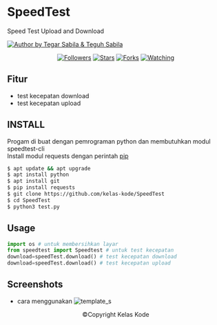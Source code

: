 # SpeedTest
Speed Test Upload and Download


<p align="left">

<a href="#"><img title="Author by Tegar Sabila & Teguh Sabila" src="https://img.shields.io/badge/AUTHOR%20BY-TEGAR%20SABILA-green?colorA=%23ff0000&colorB=%23017e40&style=for-the-badge"></a> 
<p align="center"> 
<a href="https://github.com/kelas-kode/followers">
<img title="Followers" src="https://img.shields.io/github/followers/kelas-kode?color=blue&style=flat-square"></a>
<a href="https://github.com/kelas-kode/SpeedTest/stargazers/">
<img title="Stars" src="https://img.shields.io/github/stars/kelas-kode/SpeedTest?color=red&style=flat-square"></a>
<a href="https://github.com/Dunia-Kode/network/members">
<img title="Forks" src="https://img.shields.io/github/forks/kelas-kode/SpeedTest?color=red&style=flat-square"></a>
<a href="https://github.com/kelas-kode/SpeedTest/watchers"><img title="Watching" src="https://img.shields.io/github/watchers/kelas-kode/SpeedTest?label=Watchers&color=blue&style=flat-square"></a>
</p> 

## Fitur
+ test kecepatan download
+ test kecepatan upload

## INSTALL
Progam di buat dengan pemrograman python
dan membutuhkan modul speedtest-cli<br>
Install modul requests dengan perintah [pip](https://pip.pypa.io/en/stable/)
```bash
$ apt update && apt upgrade
$ apt install python
$ apt install git
$ pip install requests
$ git clone https://github.com/kelas-kode/SpeedTest
$ cd SpeedTest
$ python3 test.py
``` 

## Usage
```python
import os # untuk membersihkan layar
from speedtest import Speedtest # untuk test kecepatan
download=speedTest.download() # test kecepatan download
download=speedTest.download() # test kecepatan upload 
```

## Screenshots
+ cara menggunakan
![template_s](https://github.com/kelas-kode/SpeedTest/blob/main/Screenshot_20210302-040753495~01.jpg) 
<p align="center">
©Copyright Kelas Kode
</p>
